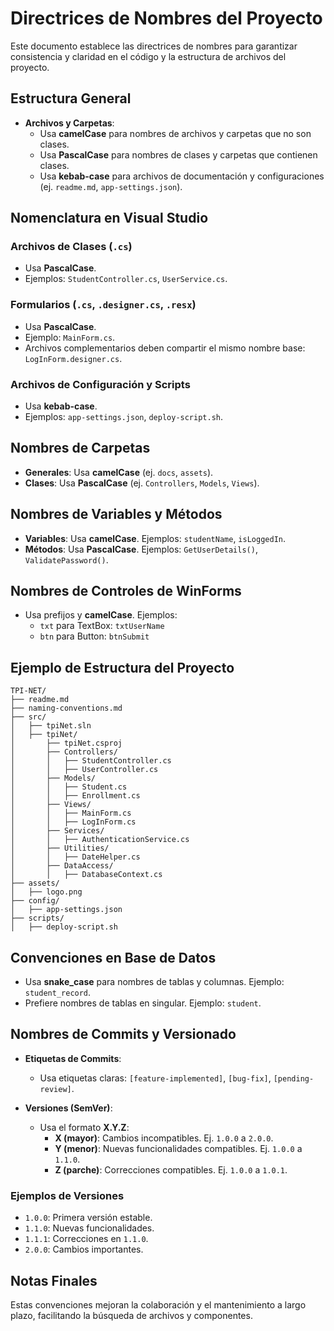 # Directrices de Nombres del Proyecto

Este documento establece las directrices de nombres para garantizar consistencia y claridad en el código y la estructura de archivos del proyecto.

## Estructura General

- **Archivos y Carpetas**:
  - Usa **camelCase** para nombres de archivos y carpetas que no son clases.
  - Usa **PascalCase** para nombres de clases y carpetas que contienen clases.
  - Usa **kebab-case** para archivos de documentación y configuraciones (ej. `readme.md`, `app-settings.json`).

## Nomenclatura en Visual Studio

### Archivos de Clases (`.cs`)

- Usa **PascalCase**.
- Ejemplos: `StudentController.cs`, `UserService.cs`.

### Formularios (`.cs`, `.designer.cs`, `.resx`)

- Usa **PascalCase**.
- Ejemplo: `MainForm.cs`.
- Archivos complementarios deben compartir el mismo nombre base: `LogInForm.designer.cs`.

### Archivos de Configuración y Scripts

- Usa **kebab-case**.
- Ejemplos: `app-settings.json`, `deploy-script.sh`.

## Nombres de Carpetas

- **Generales**: Usa **camelCase** (ej. `docs`, `assets`).
- **Clases**: Usa **PascalCase** (ej. `Controllers`, `Models`, `Views`).

## Nombres de Variables y Métodos

- **Variables**: Usa **camelCase**. Ejemplos: `studentName`, `isLoggedIn`.
- **Métodos**: Usa **PascalCase**. Ejemplos: `GetUserDetails()`, `ValidatePassword()`.

## Nombres de Controles de WinForms

- Usa prefijos y **camelCase**. Ejemplos:
  - `txt` para TextBox: `txtUserName`
  - `btn` para Button: `btnSubmit`

## Ejemplo de Estructura del Proyecto

```plaintext
TPI-NET/
├── readme.md
├── naming-conventions.md
├── src/
│   ├── tpiNet.sln
│   ├── tpiNet/
│       ├── tpiNet.csproj
│       ├── Controllers/
│       │   ├── StudentController.cs
│       │   ├── UserController.cs
│       ├── Models/
│       │   ├── Student.cs
│       │   ├── Enrollment.cs
│       ├── Views/
│       │   ├── MainForm.cs
│       │   ├── LogInForm.cs
│       ├── Services/
│       │   ├── AuthenticationService.cs
│       ├── Utilities/
│       │   ├── DateHelper.cs
│       ├── DataAccess/
│       │   ├── DatabaseContext.cs
├── assets/
│   ├── logo.png
├── config/
│   ├── app-settings.json
├── scripts/
│   ├── deploy-script.sh
```


## Convenciones en Base de Datos

- Usa **snake_case** para nombres de tablas y columnas. Ejemplo: `student_record`.
- Prefiere nombres de tablas en singular. Ejemplo: `student`.

## Nombres de Commits y Versionado

- **Etiquetas de Commits**:
  - Usa etiquetas claras: `[feature-implemented]`, `[bug-fix]`, `[pending-review]`.

- **Versiones (SemVer)**:
  - Usa el formato **X.Y.Z**:
    - **X (mayor)**: Cambios incompatibles. Ej. `1.0.0` a `2.0.0`.
    - **Y (menor)**: Nuevas funcionalidades compatibles. Ej. `1.0.0` a `1.1.0`.
    - **Z (parche)**: Correcciones compatibles. Ej. `1.0.0` a `1.0.1`.

### Ejemplos de Versiones

- `1.0.0`: Primera versión estable.
- `1.1.0`: Nuevas funcionalidades.
- `1.1.1`: Correcciones en `1.1.0`.
- `2.0.0`: Cambios importantes.

## Notas Finales

Estas convenciones mejoran la colaboración y el mantenimiento a largo plazo, facilitando la búsqueda de archivos y componentes.